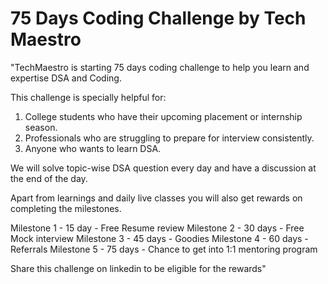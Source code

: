 # 75 Days Coding Challenge by Tech Maestro

"TechMaestro is starting 75 days coding challenge to help you learn and expertise DSA and Coding. 

This challenge is specially helpful for:
1. College students who have their upcoming placement or internship season.
2. Professionals who are struggling to prepare for interview consistently.
3. Anyone who wants to learn DSA.

We will solve topic-wise DSA question every day and have a discussion at the end of the day.

Apart from learnings and daily live classes you will also get rewards on completing the milestones.

Milestone 1 - 15 day - Free Resume review
Milestone 2 - 30 days - Free Mock interview
Milestone 3 - 45 days - Goodies
Milestone 4 - 60 days - Referrals
Milestone 5 - 75 days - Chance to get into 1:1 mentoring program

Share this challenge on linkedin to be eligible for the rewards"
